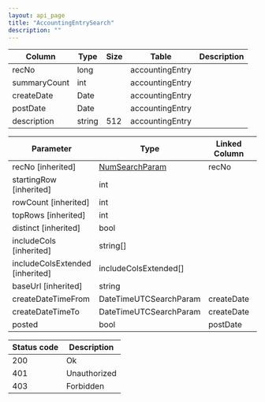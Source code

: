 ```yaml
---
layout: api_page
title: "AccountingEntrySearch"
description: ""
---
```




| Column | Type | Size | Table | Description |
| ------ | ---- | ---- | ----- | ----------- |
| recNo | long |  | accountingEntry | 
| summaryCount | int |  | accountingEntry | 
| createDate | Date |  | accountingEntry | 
| postDate | Date |  | accountingEntry | 
| description | string | 512 | accountingEntry | 

| Parameter | Type | Linked Column | Description |
| --------- | ---- | ------------- | ----------- |
| recNo [inherited] | [NumSearchParam](NumSearchParam) | recNo | 
| startingRow [inherited] | int |  | 
| rowCount [inherited] | int |  | 
| topRows [inherited] | int |  | 
| distinct [inherited] | bool |  | 
| includeCols [inherited] | string[] |  | 
| includeColsExtended [inherited] | includeColsExtended[] |  | 
| baseUrl [inherited] | string |  | 
| createDateTimeFrom | DateTimeUTCSearchParam | createDate | 
| createDateTimeTo | DateTimeUTCSearchParam | createDate | 
| posted | bool | postDate | 

| Status code | Description |
| ----------- | ----------- |
| 200 | Ok |
| 401 | Unauthorized |
| 403 | Forbidden |


